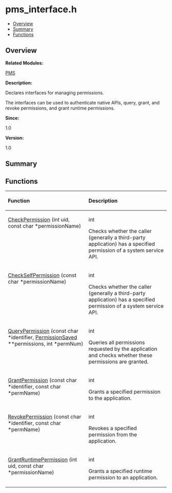 # pms\_interface.h<a name="EN-US_TOPIC_0000001054718103"></a>

-   [Overview](#section762553512165628)
-   [Summary](#section775866580165628)
-   [Functions](#func-members)

## **Overview**<a name="section762553512165628"></a>

**Related Modules:**

[PMS](pms.md)

**Description:**

Declares interfaces for managing permissions. 

The interfaces can be used to authenticate native APIs, query, grant, and revoke permissions, and grant runtime permissions.

**Since:**

1.0

**Version:**

1.0

## **Summary**<a name="section775866580165628"></a>

## Functions<a name="func-members"></a>

<a name="table1702523553165628"></a>
<table><thead align="left"><tr id="row1758203890165628"><th class="cellrowborder" valign="top" width="50%" id="mcps1.1.3.1.1"><p id="p460765552165628"><a name="p460765552165628"></a><a name="p460765552165628"></a>Function</p>
</th>
<th class="cellrowborder" valign="top" width="50%" id="mcps1.1.3.1.2"><p id="p371572445165628"><a name="p371572445165628"></a><a name="p371572445165628"></a>Description</p>
</th>
</tr>
</thead>
<tbody><tr id="row1771578655165628"><td class="cellrowborder" valign="top" width="50%" headers="mcps1.1.3.1.1 "><p id="p1535994625165628"><a name="p1535994625165628"></a><a name="p1535994625165628"></a><a href="pms.md#gaaaf2b952db3d8336c9b2309eaf67d1f7">CheckPermission</a> (int uid, const char *permissionName)</p>
</td>
<td class="cellrowborder" valign="top" width="50%" headers="mcps1.1.3.1.2 "><p id="p289114178165628"><a name="p289114178165628"></a><a name="p289114178165628"></a>int </p>
<p id="p376875452165628"><a name="p376875452165628"></a><a name="p376875452165628"></a>Checks whether the caller (generally a third-party application) has a specified permission of a system service API. </p>
</td>
</tr>
<tr id="row499232440165628"><td class="cellrowborder" valign="top" width="50%" headers="mcps1.1.3.1.1 "><p id="p862523943165628"><a name="p862523943165628"></a><a name="p862523943165628"></a><a href="pms.md#ga099c9ba42ace42091cbd15d9d7f202fb">CheckSelfPermission</a> (const char *permissionName)</p>
</td>
<td class="cellrowborder" valign="top" width="50%" headers="mcps1.1.3.1.2 "><p id="p528866566165628"><a name="p528866566165628"></a><a name="p528866566165628"></a>int </p>
<p id="p1744220688165628"><a name="p1744220688165628"></a><a name="p1744220688165628"></a>Checks whether the caller (generally a third-party application) has a specified permission of a system service API. </p>
</td>
</tr>
<tr id="row1542684568165628"><td class="cellrowborder" valign="top" width="50%" headers="mcps1.1.3.1.1 "><p id="p1584226469165628"><a name="p1584226469165628"></a><a name="p1584226469165628"></a><a href="pms.md#gab279d23a1850f03e73de08b25e734679">QueryPermission</a> (const char *identifier, <a href="permissionsaved.md">PermissionSaved</a> **permissions, int *permNum)</p>
</td>
<td class="cellrowborder" valign="top" width="50%" headers="mcps1.1.3.1.2 "><p id="p445644980165628"><a name="p445644980165628"></a><a name="p445644980165628"></a>int </p>
<p id="p919237237165628"><a name="p919237237165628"></a><a name="p919237237165628"></a>Queries all permissions requested by the application and checks whether these permissions are granted. </p>
</td>
</tr>
<tr id="row719153614165628"><td class="cellrowborder" valign="top" width="50%" headers="mcps1.1.3.1.1 "><p id="p727370150165628"><a name="p727370150165628"></a><a name="p727370150165628"></a><a href="pms.md#gad6c5889b56e196477152bbf4ce9f462c">GrantPermission</a> (const char *identifier, const char *permName)</p>
</td>
<td class="cellrowborder" valign="top" width="50%" headers="mcps1.1.3.1.2 "><p id="p549926411165628"><a name="p549926411165628"></a><a name="p549926411165628"></a>int </p>
<p id="p2018129657165628"><a name="p2018129657165628"></a><a name="p2018129657165628"></a>Grants a specified permission to the application. </p>
</td>
</tr>
<tr id="row804300675165628"><td class="cellrowborder" valign="top" width="50%" headers="mcps1.1.3.1.1 "><p id="p1533246777165628"><a name="p1533246777165628"></a><a name="p1533246777165628"></a><a href="pms.md#ga75cad2f174190a59d40e963481ddcbd7">RevokePermission</a> (const char *identifier, const char *permName)</p>
</td>
<td class="cellrowborder" valign="top" width="50%" headers="mcps1.1.3.1.2 "><p id="p1526428052165628"><a name="p1526428052165628"></a><a name="p1526428052165628"></a>int </p>
<p id="p2066963904165628"><a name="p2066963904165628"></a><a name="p2066963904165628"></a>Revokes a specified permission from the application. </p>
</td>
</tr>
<tr id="row846867985165628"><td class="cellrowborder" valign="top" width="50%" headers="mcps1.1.3.1.1 "><p id="p1987119187165628"><a name="p1987119187165628"></a><a name="p1987119187165628"></a><a href="pms.md#ga5e1343c802844acc6b2d95181ca36b66">GrantRuntimePermission</a> (int uid, const char *permissionName)</p>
</td>
<td class="cellrowborder" valign="top" width="50%" headers="mcps1.1.3.1.2 "><p id="p945091048165628"><a name="p945091048165628"></a><a name="p945091048165628"></a>int </p>
<p id="p2051478572165628"><a name="p2051478572165628"></a><a name="p2051478572165628"></a>Grants a specified runtime permission to an application. </p>
</td>
</tr>
</tbody>
</table>


